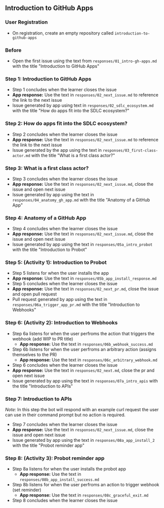 ## Introduction to GitHub Apps

### User Registration

- On registration, create an empty repository called `introduction-to-github-apps`

###  Before

- Open the first issue using the text from `responses/01_intro-gh-apps.md` with the title "Introduction to GitHub Apps"

### Step 1: Introduction to GitHub Apps

- Step 1 concludes when the learner closes the issue
- **App response:** Use the text in `responses/02_next_issue.md` to reference the link to the next issue
- Issue generated by app using text in `responses/02_sdlc_ecosystem.md` with the title "How do apps fit into the SDLC ecosystem?"

### Step 2: How do apps fit into the SDLC ecosystem?

- Step 2 concludes when the learner closes the issue
- **App response:** Use the text in `responses/02_next_issue.md` to reference the link to the next issue
- Issue generated by the app using the text in `responses/03_first-class-actor.md` with the title "What is a first class actor?"

### Step 3: What is a first class actor?

- Step 3 concludes when the learner closes the issue
- **App response:** Use the text in `responses/02_next_issue.md`, close the issue and open next issue
- Issue generated by app using the text in `responses/04_anatomy_gh_app.md` with the title "Anatomy of a GitHub App"

### Step 4: Anatomy of a GitHub App

- Step 4 concludes when the learner closes the issue
- **App response:** Use the text in `responses/02_next_issue.md`, close the issue and open next issue
- Issue generated by app using the text in `responses/05a_intro_probot` with the title "Introduction to Probot"

### Step 5: (Activity 1): Introduction to Probot

- Step 5 listens for when the user installs the app
- **App response:** Use the text in `responses/05b_app_install_response.md`
- Step 5 concludes when the learner closes the issue
- **App response:** Use the text in `responses/02_next_pr.md`, close the issue and open pull request
- Pull request generated by app using the text in `responses/06a_trigger_app_pr.md` with the title "Introduction to Webhooks"

### Step 6: (Activity 2): Introduction to Webhooks

- Step 6a listens for when the user perfroms the action that triggers the webhook (add WIP to PR title)
  - **App response:** Use the text in `responses/06b_webhook_success.md`
- Step 6b listens for when the user perfroms an arbitrary action (assigns themselves to the PR)
  - **App response:** Use the text in `responses/06c_arbitrary_webhook.md`
- Step 6 concludes when the learner closes the issue
- **App response:** Use the text in `responses/02_next.md`, close the pr and open next issue
- Issue generated by app using the text in `responses/07a_intro_apis` with the title "Introduction to APIs"

### Step 7: Introduction to APIs

*Note:* In this step the bot will respond with an example curl request the user can use in their command prompt but no action is required.

- Step 7 concludes when the learner closes the issue
- **App response:** Use the text in `responses/02_next_issue.md`, close the issue and open next issue
- Issue generated by app using the text in `responses/08a_app_install_2` with the title "Probot reminder app"


### Step 8: (Activity 3): Probot reminder app

- Step 8a listens for when the user installs the probot app
  - **App response:** Use the text in `responses/08b_app_install_success.md`
- Step 8b listens for when the user perfroms an action to trigger webhook (set reminder)
  - **App response:** Use the text in `responses/08c_graceful_exit.md`
- Step 8 concludes when the learner closes the issue
